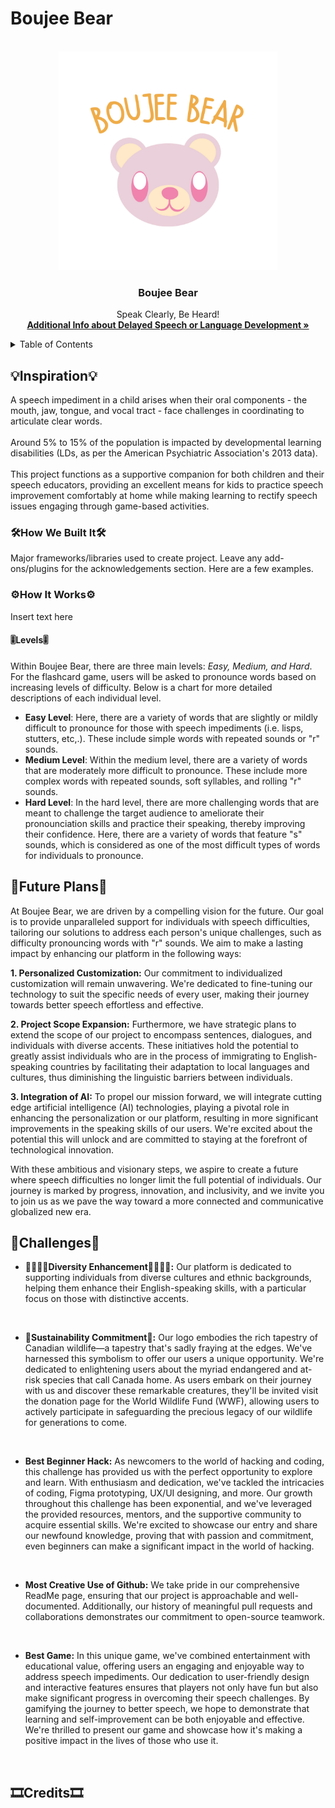 # Boujee Bear

<!-- LOGO -->
<br />
<div align="center">
  <a href="">
    <img src="boujee2.png" alt="Logo" width="350" height="350">
  </a>

  <h3 align="center">Boujee Bear</h3>

  <p align="center">
    Speak Clearly, Be Heard!
    <br />
    <a href="https://kidshealth.org/en/parents/not-talk.html"><strong>Additional Info about Delayed Speech or Language Development »</strong></a>
    <br />
  </p>
</div>


<!-- TABLE OF CONTENTS -->
<details>
  <summary>Table of Contents</summary>
  <ol>
    <li>
      <a href="#about-the-project">Inspiration</a>
      <ul>
        <li><a href="#built-with">How We Built It</a></li>
      </ul>
    </li>
    <li>
      <a href="#how-it-works">How it works</a>
      <ul>
        <li><a href="#levels">Levels</a></li>
      </ul>
    </li>
    <li><a href="#roadmap">Game Process</a></li>
    <li><a href="#future-plans">What's next for Boujee Bear</a></li>
    <li><a href="#challenges">Challenges</a></li>
    <li><a href="#credits">Credits</a></li>
  </ol>
</details>


<!-- Inspiration -->
## 💡Inspiration💡
A speech impediment in a child arises when their oral components - the mouth, jaw, tongue, and vocal tract - face challenges in coordinating to articulate clear words.
<br>
<br>
Around 5% to 15% of the population is impacted by developmental learning disabilities (LDs, as per the American Psychiatric Association's 2013 data).
<br>
<br>
This project functions as a supportive companion for both children and their speech educators, providing an excellent means for kids to practice speech improvement comfortably at home while making learning to rectify speech issues engaging through game-based activities.



<!-- Built with -->
### 🛠️How We Built It🛠️

Major frameworks/libraries used to create project. Leave any add-ons/plugins for the acknowledgements section. Here are a few examples.

<!-- Getting Started -->
### ⚙️How It Works⚙️

Insert text here

#### 🎚️Levels🎚️

Within Boujee Bear, there are three main levels: _Easy, Medium, and Hard_. For the flashcard game, users will be asked to pronounce words based on increasing levels of difficulty. Below is a chart for more detailed descriptions of each individual level.
- **Easy Level**: Here, there are a variety of words that are slightly or mildly difficult to pronounce for those with speech impediments (i.e. lisps, stutters, etc,.). These include simple words with repeated sounds or "r" sounds.
- **Medium Level**:  Within the medium level, there are a variety of words that are moderately more difficult to pronounce. These include more complex words with repeated sounds, soft syllables, and rolling "r" sounds.
- **Hard Level**: In the hard level, there are more challenging words that are meant to challenge the target audience to ameliorate their pronounciation skills and practice their speaking, thereby improving their confidence. Here, there are a variety of words that feature "s" sounds, which is considered as one of the most difficult types of words for individuals to pronounce. 

## 👀Future Plans👀

At Boujee Bear, we are driven by a compelling vision for the future. Our goal is to provide unparalleled support for individuals with speech difficulties, tailoring our solutions to address each person's unique challenges, such as difficulty pronouncing words with "r" sounds. We aim to make a lasting impact by enhancing our platform in the following ways:

**1. Personalized Customization:** Our commitment to individualized customization will remain unwavering. We're dedicated to fine-tuning our technology to suit the specific needs of every user, making their journey towards better speech effortless and effective.

**2. Project Scope Expansion:** Furthermore, we have strategic plans to extend the scope of our project to encompass sentences, dialogues, and individuals with diverse accents. These initiatives hold the potential to greatly assist individuals who are in the process of immigrating to English-speaking countries by facilitating their adaptation to local languages and cultures, thus diminishing the linguistic barriers between individuals.

**3. Integration of AI:** To propel our mission forward, we will integrate cutting edge artificial intelligence (AI) technologies, playing a pivotal role in enhancing the personalization or our platform, resulting in more significant improvements in the speaking skills of our users. We're excited about the potential this will unlock and are committed to staying at the forefront of technological innovation.

With these ambitious and visionary steps, we aspire to create a future where speech difficulties no longer limit the full potential of individuals. Our journey is marked by progress, innovation, and inclusivity, and we invite you to join us as we pave the way toward a more connected and communicative globalized new era. 

## 💪Challenges💪

- **🫱🏽‍🫲🏻Diversity Enhancement🫱🏽‍🫲🏻:** Our platform is dedicated to supporting individuals from diverse cultures and ethnic backgrounds, helping them enhance their English-speaking skills, with a particular focus on those with distinctive accents.

<br>

- **🌱Sustainability Commitment🌱:** Our logo embodies the rich tapestry of Canadian wildlife—a tapestry that's sadly fraying at the edges. We've harnessed this symbolism to offer our users a unique opportunity. We're dedicated to enlightening users about the myriad endangered and at-risk species that call Canada home. As users embark on their journey with us and discover these remarkable creatures, they'll be invited visit the donation page for the World Wildlife Fund (WWF), allowing users to actively participate in safeguarding the precious legacy of our wildlife for generations to come.

<br>

- **Best Beginner Hack:** As newcomers to the world of hacking and coding, this challenge has provided us with the perfect opportunity to explore and learn. With enthusiasm and dedication, we've tackled the intricacies of coding, Figma prototyping, UX/UI designing, and more. Our growth throughout this challenge has been exponential, and we've leveraged the provided resources, mentors, and the supportive community to acquire essential skills. We're excited to showcase our entry and share our newfound knowledge, proving that with passion and commitment, even beginners can make a significant impact in the world of hacking.

<br>

- **Most Creative Use of Github:** We take pride in our comprehensive ReadMe page, ensuring that our project is approachable and well-documented. Additionally, our history of meaningful pull requests and collaborations demonstrates our commitment to open-source teamwork.

<br>

- **Best Game:** In this unique game, we've combined entertainment with educational value, offering users an engaging and enjoyable way to address speech impediments. Our dedication to user-friendly design and interactive features ensures that players not only have fun but also make significant progress in overcoming their speech challenges. By gamifying the journey to better speech, we hope to demonstrate that learning and self-improvement can be both enjoyable and effective. We're thrilled to present our game and showcase how it's making a positive impact in the lives of those who use it.

<br>

## 🎞️Credits🎞️






